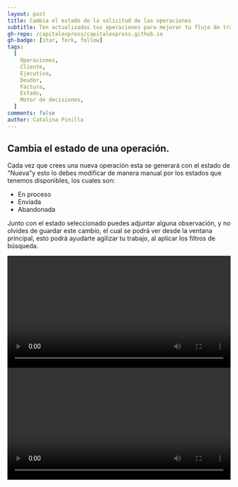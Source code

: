 ```yaml
---
layout: post
title: Cambia el estado de la solicitud de las operaciones
subtitle: Ten actualizadas tus operaciones para mejorar tu flujo de trabajo.
gh-repo: /capitalexpress/capitalexpress.github.io
gh-badge: [star, fork, follow]
tags:
  [
    Operaciones,
    Cliente,
    Ejecutivo,
    Deudor,
    Factura,
    Estado,
    Motor de decisiones,
  ]
comments: false
author: Catalina Pinilla
---
```


## Cambia el estado de una operación.

Cada vez que crees una nueva operación esta se generará con el estado de "Nueva"y esto lo debes modificar de manera manual por los estados que tenemos disponibles, los cuales son:

- En proceso
- Enviada
- Abandonada

Junto con el estado seleccionado puedes adjuntar alguna observación, y no olvides de guardar este cambio, el cual se podrá ver desde la ventana principal, esto podrá ayudarte agilizar tu trabajo, al aplicar los filtros de búsqueda.

<video width="100%" controls>
<source src="https://cdn.capitalexpress.cl/video/estado_operacion.mp4" type="video/mp4">
Tu navegador no soporta el elemento de video.
</video>

<video width="100%" controls>
<source src="https://cdn.capitalexpress.cl/video/filtro_estado_operacion.mp4" type="video/mp4">
Tu navegador no soporta el elemento de video.
</video>
